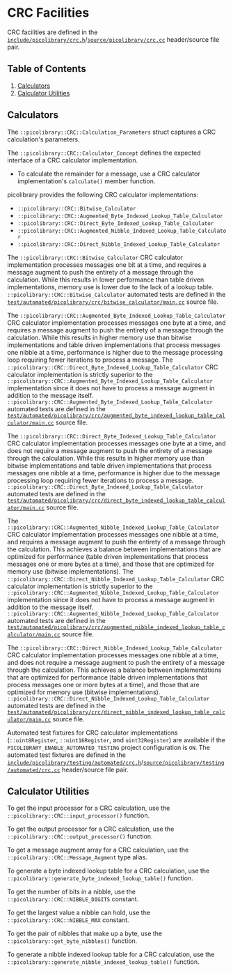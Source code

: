 # CRC Facilities
CRC facilities are defined in the
[`include/picolibrary/crc.h`](https://github.com/apcountryman/picolibrary/blob/main/include/picolibrary/crc.h)/[`source/picolibrary/crc.cc`](https://github.com/apcountryman/picolibrary/blob/main/source/picolibrary/crc.cc)
header/source file pair.

## Table of Contents
1. [Calculators](#calculators)
1. [Calculator Utilities](#calculator-utilities)

## Calculators
The `::picolibrary::CRC::Calculation_Parameters` struct captures a CRC calculation's
parameters.

The `::picolibrary::CRC::Calculator_Concept` defines the expected interface of a CRC
calculator implementation.
- To calculate the remainder for a message, use a CRC calculator implementation's
  `calculate()` member function.

picolibrary provides the following CRC calculator implementations:
- `::picolibrary::CRC::Bitwise_Calculator`
- `::picolibrary::CRC::Augmented_Byte_Indexed_Lookup_Table_Calculator`
- `::picolibrary::CRC::Direct_Byte_Indexed_Lookup_Table_Calculator`
- `::picolibrary::CRC::Augmented_Nibble_Indexed_Lookup_Table_Calculator`
- `::picolibrary::CRC::Direct_Nibble_Indexed_Lookup_Table_Calculator`

The `::picolibrary::CRC::Bitwise_Calculator` CRC calculator implementation processes
messages one bit at a time, and requires a message augment to push the entirety of a
message through the calculation.
While this results in lower performance than table driven implementations, memory use is
lower due to the lack of a lookup table.
`::picolibrary::CRC::Bitwise_Calculator` automated tests are defined in the
[`test/automated/picolibrary/crc/bitwise_calculator/main.cc`](https://github.com/apcountryman/picolibrary/blob/main/test/automated/picolibrary/crc/bitwise_calculator/main.cc)
source file.

The `::picolibrary::CRC::Augmented_Byte_Indexed_Lookup_Table_Calculator` CRC calculator
implementation processes messages one byte at a time, and requires a message augment to
push the entirety of a message through the calculation.
While this results in higher memory use than bitwise implementations and table driven
implementations that process messages one nibble at a time, performance is higher due to
the message processing loop requiring fewer iterations to process a message.
The `::picolibrary::CRC::Direct_Byte_Indexed_Lookup_Table_Calculator` CRC calculator
implementation is strictly superior to the
`::picolibrary::CRC::Augmented_Byte_Indexed_Lookup_Table_Calculator` implementation since
it does not have to process a message augment in addition to the message itself.
`::picolibrary::CRC::Augmented_Byte_Indexed_Lookup_Table_Calculator` automated tests are
defined in the
[`test/automated/picolibrary/crc/augmented_byte_indexed_lookup_table_calculator/main.cc`](https://github.com/apcountryman/picolibrary/blob/main/test/automated/picolibrary/crc/augmented_byte_indexed_lookup_table_calculator/main.cc)
source file.

The `::picolibrary::CRC::Direct_Byte_Indexed_Lookup_Table_Calculator` CRC calculator
implementation processes messages one byte at a time, and does not require a message
augment to push the entirety of a message through the calculation.
While this results in higher memory use than bitwise implementations and table driven
implementations that process messages one nibble at a time, performance is higher due to
the message processing loop requiring fewer iterations to process a message.
`::picolibrary::CRC::Direct_Byte_Indexed_Lookup_Table_Calculator` automated tests are
defined in the
[`test/automated/picolibrary/crc/direct_byte_indexed_lookup_table_calculator/main.cc`](https://github.com/apcountryman/picolibrary/blob/main/test/automated/picolibrary/crc/direct_byte_indexed_lookup_table_calculator/main.cc)
source file.

The `::picolibrary::CRC::Augmented_Nibble_Indexed_Lookup_Table_Calculator` CRC calculator
implementation processes messages one nibble at a time, and requires a message augment to
push the entirety of a message through the calculation.
This achieves a balance between implementations that are optimized for performance (table
driven implementations that process messages one or more bytes at a time), and those that
are optimized for memory use (bitwise implementations).
The `::picolibrary::CRC::Direct_Nibble_Indexed_Lookup_Table_Calculator` CRC calculator
implementation is strictly superior to the
`::picolibrary::CRC::Augmented_Nibble_Indexed_Lookup_Table_Calculator` implementation
since it does not have to process a message augment in addition to the message itself.
`::picolibrary::CRC::Augmented_Nibble_Indexed_Lookup_Table_Calculator` automated tests are
defined in the
[`test/automated/picolibrary/crc/augmented_nibble_indexed_lookup_table_calculator/main.cc`](https://github.com/apcountryman/picolibrary/blob/main/test/automated/picolibrary/crc/augmented_nibble_indexed_lookup_table_calculator/main.cc)
source file.

The `::picolibrary::CRC::Direct_Nibble_Indexed_Lookup_Table_Calculator` CRC calculator
implementation processes messages one nibble at a time, and does not require a message
augment to push the entirety of a message through the calculation.
This achieves a balance between implementations that are optimized for performance (table
driven implementations that process messages one or more bytes at a time), and those that
are optimized for memory use (bitwise implementations).
`::picolibrary::CRC::Direct_Nibble_Indexed_Lookup_Table_Calculator` automated tests are
defined in the
[`test/automated/picolibrary/crc/direct_nibble_indexed_lookup_table_calculator/main.cc`](https://github.com/apcountryman/picolibrary/blob/main/test/automated/picolibrary/crc/direct_nibble_indexed_lookup_table_calculator/main.cc)
source file.

Automated test fixtures for CRC calculator implementations (`::uint8Register`,
`::uint16Register`, and `uint32Register`) are available if the
`PICOLIBRARY_ENABLE_AUTOMATED_TESTING` project configuration is `ON`.
The automated test fixtures are defined in the
[`include/picolibrary/testing/automated/crc.h`](https://github.com/apcountryman/picolibrary/blob/main/include/picolibrary/testing/automated/crc.h)/[`source/picolibrary/testing/automated/crc.cc`](https://github.com/apcountryman/picolibrary/blob/main/source/picolibrary/testing/automated/crc.cc)
header/source file pair.

## Calculator Utilities
To get the input processor for a CRC calculation, use the
`::picolibrary::CRC::input_processor()` function.

To get the output processor for a CRC calculation, use the
`::picolibrary::CRC::output_processor()` function.

To get a message augment array for a CRC calculation, use the
`::picolibrary::CRC::Message_Augment` type alias.

To generate a byte indexed lookup table for a CRC calculation, use the
`::picolibrary::generate_byte_indexed_lookup_table()` function.

To get the number of bits in a nibble, use the `::picolibrary::CRC::NIBBLE_DIGITS`
constant.

To get the largest value a nibble can hold, use the `::picolibrary::CRC::NIBBLE_MAX`
constant.

To get the pair of nibbles that make up a byte, use the
`::picolibrary::get_byte_nibbles()` function.

To generate a nibble indexed lookup table for a CRC calculation, use the
`::picolibrary::generate_nibble_indexed_lookup_table()` function.
